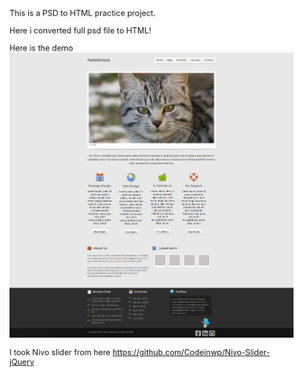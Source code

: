 This is a PSD to HTML practice project.

Here i converted full psd file to HTML!



Here is the demo
![](https://raw.githubusercontent.com/SohanR/Fadelicious-psd2html/master/demo.png)






I took Nivo slider from here https://github.com/Codeinwp/Nivo-Slider-jQuery 